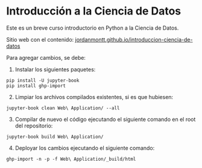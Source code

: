 # Introducción a la Ciencia de Datos
Este es un breve curso introductorio en Python a la Ciencia de Datos.

Sitio web con el contenido: [jordanmontt.github.io/introduccion-ciencia-de-datos](https://jordanmontt.github.io/introduccion-ciencia-de-datos/intro.html)

Para agregar cambios, se debe: 

1. Instalar los siguientes paquetes:

```
pip install -U jupyter-book
pip install ghp-import
```

2. Limpiar los archivos compilados existentes, si es que hubiesen:

```
jupyter-book clean Web\ Application/ --all
```

3. Compilar de nuevo el código ejecutando el siguiente comando en el root del repositorio:

```
jupyter-book build Web\ Application/
```

4. Deployar los cambios ejecutando el siguiente comando:

```
ghp-import -n -p -f Web\ Application/_build/html
```

